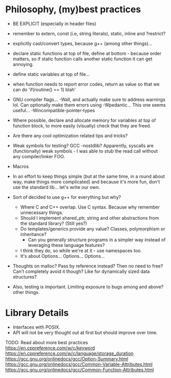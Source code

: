 # Philosophy, (my)best practices
- BE EXPLICIT (especially in header files)
- remember to extern, const (i.e, string literals), static, inline and ?restrict?
- explicitly cast/convert types, because g++ (among other things)...
- declare static functions at top of file, define at bottom - because order matters, so if static function calls another static function it can get annoying.
- define static variables at top of file...
- when function needs to report error codes, return as value so that we can do 'if(routine() == 1) blah' 
- GNU compiler flags... -Wall, and actually make sure to address warnings lol. Can optionally make them errors using -Wpedantic... This one seems useful... -Wincompatible-pointer-types
- Where possible, declare and allocate memory for variables at top of function block, to more easily (visually) check that they are freed.

- Are there any cool optimization related tips and tricks?
- Weak symbols for testing? GCC -nostdlib? Apparently, syscalls are (functionally) weak symbols - I was able to stub the read call without any compiler/linker FOO. 
- Macros
- In an effort to keep things simple (but at the same time, in a round about way, make things more complicated) and because it's more fun, don't use the standard lib... let's write our own.

- Sort of decided to use g++ for everything but why?
    - Where C and C++ overlap. Use C syntax. Because why remember unnecessary things.
    - Should I implement shared_ptr, string and other abstractions from the standard library? (Still yes?)
    - Do templates/generics provide any value? Classes, polymorphism or inheritance? 
        - Can you generally structure programs in a simpler way instead of leveraging these language features? 
    - I think they do, so while we're at it - use namespaces too.
    - It's about Options... Options... Options...

- Thoughts on malloc? Pass by reference instead? Then no need to free? Can't completely avoid it though? Like for dynamically sized data structures?
- Also, testing is important. Limiting exposure to bugs among and above? other things.

# Library Details
- Interfaces with POSIX.
- API will not be very thought out at first but should improve over time.

TODO: Read about more best practices
https://en.cppreference.com/w/c/keyword
https://en.cppreference.com/w/c/language/storage_duration
https://gcc.gnu.org/onlinedocs/gcc/Option-Summary.html
https://gcc.gnu.org/onlinedocs/gcc/Common-Variable-Attributes.html
https://gcc.gnu.org/onlinedocs/gcc/Common-Function-Attributes.html